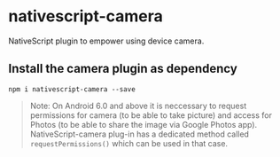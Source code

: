 # nativescript-camera

NativeScript plugin to empower using device camera.

## Install the camera plugin as dependency

`npm i nativescript-camera --save`  

> Note: On Android 6.0 and above it is neccessary to request permissions for camera (to be able to take picture) and access for Photos (to be able to share the image via Google Photos app).
NativeScript-camera plug-in has a dedicated method called `requestPermissions()` which can be used in that case.